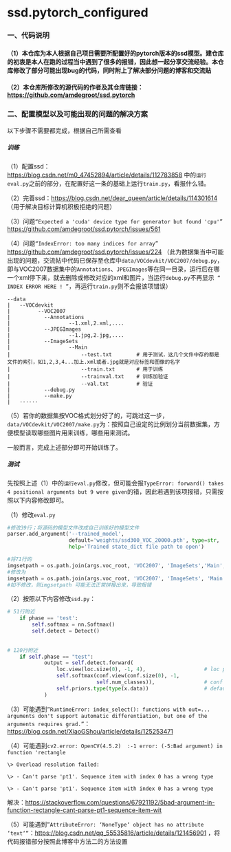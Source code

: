 # ssd.pytorch_configured

### 一、代码说明



#### （1）本仓库为本人根据自己项目需要所配置好的pytorch版本的ssd模型。建仓库的初衷是本人在跑的过程当中遇到了很多的报错，因此想一起分享交流经验。本仓库修改了部分可能出现bug的代码，同时附上了解决部分问题的博客和交流贴



#### （2）本仓库所修改的源代码的作者及其仓库链接：https://github.com/amdegroot/ssd.pytorch



### 二、配置模型以及可能出现的问题的解决方案



以下步骤不需要都完成，根据自己所需查看



##### 训练



（1）配置ssd：https://blog.csdn.net/m0_47452894/article/details/112783858 中的`运行eval.py`之前的部分，在配置好这一条的基础上运行`train.py`，看报什么错。



（2）完善ssd：https://blog.csdn.net/dear_queen/article/details/114301614   （用于解决目标计算机积极拒绝的问题）



（3）问题`“Expected a 'cuda' device type for generator but found 'cpu'”` https://github.com/amdegroot/ssd.pytorch/issues/561



（4）问题`“IndexError: too many indices for array”` https://github.com/amdegroot/ssd.pytorch/issues/224  （此为数据集当中可能出现的问题，交流帖中代码已保存至仓库中`data/VOCdevkit/VOC2007/debug.py`，即与VOC2007数据集中的`Annotations`、`JPEGImages`等在同一目录，运行后在哪一个xml停下来，就去删除或修改对应的xml和图片，当运行`debug.py`不再显示` “ INDEX ERROR HERE ! ”`，再运行`train.py`则不会报该项错误）
```
--data
|   --VOCdevkit
|   	  --VOC2007
|        	--Annotations
|             		--1.xml,2.xml,....
|        	--JPEGImages
|             		--1.jpg,2.jpg,....
|        	--ImageSets
|             		--Main
|                 	    --test.txt        # 用于测试，这几个文件中存的都是文件的索引，如1,2,3,4...加上.xml或者.jpg就是对应标签和图像的名字
|                 	    --train.txt       # 用于训练
|                 	    --trainval.txt    # 训练加验证
|                 	    --val.txt         # 验证
|        	--debug.py
|        	--make.py
|   ······
```


（5）若你的数据集按VOC格式划分好了的，可跳过这一步，`data/VOCdevkit/VOC2007/make.py`为：按照自己设定的比例划分当前数据集，方便模型读取哪些图片用来训练，哪些用来测试。



一般而言，完成上述部分即可开始训练了。



##### 测试

先按照上述（1）中的`运行eval.py`修改，但可能会报`TypeError: forward() takes 4 positional arguments but 9 were given`的错，因此若遇到该项报错，只需按照以下内容修改即可。


（1）修改`eval.py`

```python
#修改39行；将源码的模型文件改成自己训练好的模型文件
parser.add_argument('--trained_model',
                    default='weights/ssd300_VOC_20000.pth', type=str, 
                    help='Trained state_dict file path to open')

#将71行的
imgsetpath = os.path.join(args.voc_root, 'VOC2007', 'ImageSets','Main', '{:s}.txt')
#修改为
imgsetpath = os.path.join(args.voc_root, 'VOC2007', 'ImageSets', 'Main') + os.sep + '{:s}.txt'
#如不修改，则imgsetpath 可能无法正常拼接出来，导致报错

```



（2）按照以下内容修改`ssd.py`：

```python
# 51行附近
	if phase == 'test':
     	self.softmax = nn.Softmax()
     	self.detect = Detect()
        
        
# 120行附近        
    if self.phase == "test":
            output = self.detect.forward(
                loc.view(loc.size(0), -1, 4),                   # loc preds
                self.softmax(conf.view(conf.size(0), -1,
                             self.num_classes)),                # conf preds
                self.priors.type(type(x.data))                  # default boxes
            )
```



（3）可能遇到`”RuntimeError: index_select(): functions with out=... arguments don't support automatic differentiation, but one of the arguments requires grad.”`：https://blog.csdn.net/XiaoGShou/article/details/125253471



（4）可能遇到`cv2.error: OpenCV(4.5.2)  :-1 error: (-5:Bad argument) in function 'rectangle`

`\> Overload resolution failed:`

`\> - Can't parse 'pt1'. Sequence item with index 0 has a wrong type`

`\> - Can't parse 'pt1'. Sequence item with index 0 has a wrong type`

解决：https://stackoverflow.com/questions/67921192/5bad-argument-in-function-rectangle-cant-parse-pt1-sequence-item-wit



（5）可能遇到`”AttributeError: ‘NoneType‘ object has no attribute ‘text‘“`：https://blog.csdn.net/qq_55535816/article/details/121456901 ，将代码报错部分按照此博客中方法二的方法设置



